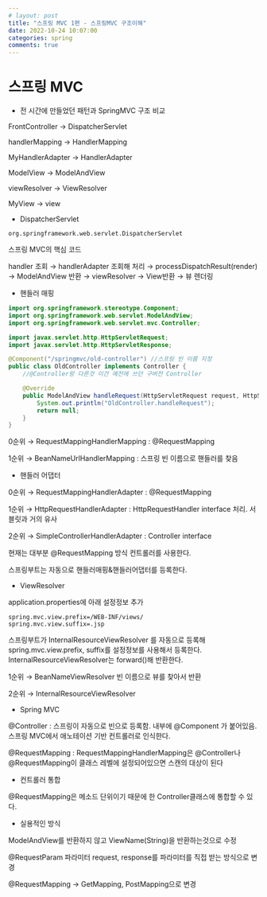 ```yaml
---
# layout: post
title: "스프링 MVC 1편 - 스프링MVC 구조이해"
date: 2022-10-24 10:07:00
categories: spring
comments: true
---
```

    

# 스프링 MVC

-   전 시간에 만들었던 패턴과 SpringMVC 구조 비교

FrontController → DispatcherServlet

handlerMapping → HandlerMapping

MyHandlerAdapter → HandlerAdapter

ModelView → ModelAndView

viewResolver → ViewResolver

MyView → view

-   DispatcherServlet

`org.springframework.web.servlet.DispatcherServlet`

스프링 MVC의 핵심 코드

handler 조회 → handlerAdapter 조회해 처리 → processDispatchResult(render) → ModelAndView 반환 → viewResolver → View반환 → 뷰 렌더링

-   핸들러 매핑

```java
import org.springframework.stereotype.Component;
import org.springframework.web.servlet.ModelAndView;
import org.springframework.web.servlet.mvc.Controller;

import javax.servlet.http.HttpServletRequest;
import javax.servlet.http.HttpServletResponse;

@Component("/springmvc/old-controller") //스프링 빈 이름 지정
public class OldController implements Controller {
    //@Controller랑 다른것 이건 예전에 쓰던 구버전 Controller

    @Override
    public ModelAndView handleRequest(HttpServletRequest request, HttpServletResponse response) throws Exception {
        System.out.println("OldController.handleRequest");
        return null;
    }
}

```

0순위 → RequestMappingHandlerMapping : @RequestMapping

1순위 → BeanNameUrlHandlerMapping : 스프링 빈 이름으로 핸들러를 찾음

-   핸들러 어댑터

0순위 → RequestMappingHandlerAdapter : @RequestMapping

1순위 → HttpRequestHandlerAdapter : HttpRequestHandler interface 처리. 서블릿과 거의 유사

2순위 → SimpleControllerHandlerAdapter : Controller interface

현재는 대부분 @RequestMapping 방식 컨트롤러를 사용한다.

스프링부트는 자동으로 핸들러매핑&핸들러어댑터를 등록한다.

-   ViewResolver

application.properties에 아래 설정정보 추가

```
spring.mvc.view.prefix=/WEB-INF/views/
spring.mvc.view.suffix=.jsp

```

스프링부트가 InternalResourceViewResolver 를 자동으로 등록해 spring.mvc.view.prefix, suffix를 설정정보를 사용해서 등록한다. InternalResourceViewResolver는 forward()해 반환한다.

1순위 → BeanNameViewResolver 빈 이름으로 뷰를 찾아서 반환

2순위 → InternalResourceViewResolver

-   Spring MVC

@Controller : 스프링이 자동으로 빈으로 등록함. 내부에 @Component 가 붙어있음. 스프링 MVC에서 애노테이션 기반 컨트롤러로 인식한다.

@RequestMapping : RequestMappingHandlerMapping은 @Controller나 @RequestMapping이 클래스 레벨에 설정되어있으면 스캔의 대상이 된다

-   컨트롤러 통합

@RequestMapping은 메소드 단위이기 때문에 한 Controller클래스에 통합할 수 있다.

-   실용적인 방식

ModelAndView를 반환하지 않고 ViewName(String)을 반환하는것으로 수정

@RequestParam 파라미터 request, response를 파라미터를 직접 받는 방식으로 변경

@RequestMapping → GetMapping, PostMapping으로 변경
